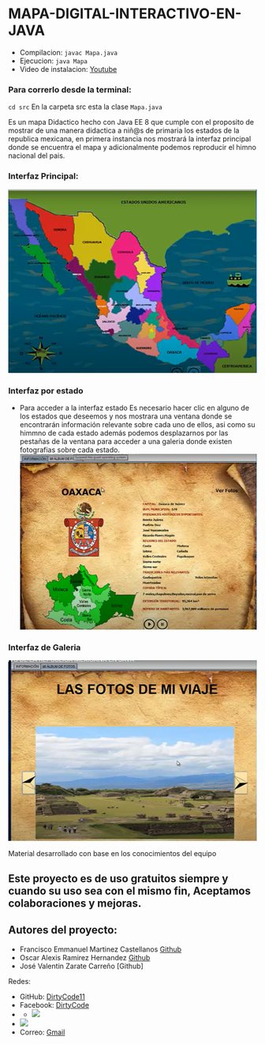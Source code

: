 # MAPA-DIGITAL-INTERACTIVO-EN-JAVA
* Compilacion: ``javac Mapa.java``
* Ejecucion: ``java Mapa``
* Video de instalacion: [Youtube](https://youtu.be/mpi98gClT3o)

### Para correrlo desde la terminal:
``cd src``
En la carpeta src esta la clase ``Mapa.java``

Es un mapa Didactico hecho con Java EE 8 que cumple con el proposito de mostrar de una manera didactica a niñ@s de primaria
los estados de la republica mexicana, en primera instancia nos mostrará la interfaz principal donde se encuentra el mapa y 
adicionalmente podemos reproducir el himno nacional del pais.

### Interfaz Principal:
![Image text](https://github.com/DIRTYCODE11/MAPA-DIGITAL-INTERACTIVO-EN-JAVA/blob/master/images/mapa%20oficial.png)

### Interfaz por estado
* Para acceder a la interfaz estado 
Es necesario hacer clic en alguno de los estados que deseemos y nos mostrara una ventana donde se encontrarán información
relevante sobre cada uno de ellos, asi como su himmno de cada estado además podemos desplazarnos por las pestañas de la
ventana para acceder a una galeria donde existen fotografias sobre cada estado.
![Image text](https://github.com/DIRTYCODE11/MAPA-DIGITAL-INTERACTIVO-EN-JAVA/blob/master/images/ejemplo-estado.png)
### Interfaz de Galeria
![Image text](https://github.com/DIRTYCODE11/MAPA-DIGITAL-INTERACTIVO-EN-JAVA/blob/master/images/ejemplo-galeria.png)

Material desarrollado con base en los conocimientos del equipo 
## Este proyecto es de uso gratuitos siempre y cuando su uso sea con el mismo fin, Aceptamos colaboraciones y mejoras.

## Autores del proyecto: 
  * Francisco Emmanuel Martinez Castellanos [Github](https://github.com/Emmanuel1102)
  * Oscar Alexis Ramirez Hernandez [Github](https://github.com/AlexisRamirezHernandez)
  * José Valentin Zarate Carreño [Github]
  
Redes:
* GitHub: [DirtyCode11](https://github.com/DIRTYCODE11)
* Facebook: [DirtyCode](https://www.facebook.com/Dirty-Code-108423987446075)
* * <a href="https://www.instagram.com/dirtycode_11"><img src="https://img.shields.io/badge/-@dirtycode_11_-E4405F?style=flat&logo=Facebook&logoColor=white"/></a> &nbsp;
* <a href="https://www.instagram.com/dirtycode_11"><img src="https://img.shields.io/badge/-@dirtycode_11_-E4405F?style=flat&logo=Instagram&logoColor=white"/></a> &nbsp;
* Correo: [Gmail](ayudadirtycode@gmail.com)
